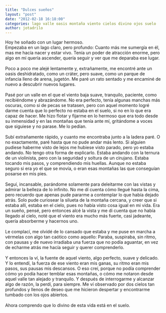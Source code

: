 ```yaml
---
title: "Dulces sueños"
layout: "post"
date: "2012-02-18 16:18:00"
categories: lago valle oasis montaña viento cielos divino ojos suelo
author: jotadrilo
---
```


<div class="css-full-post-content js-full-post-content">
Hoy he soñado con un lugar hermoso.<br />Empezaba en un lago claro, pero profundo: Cuanto más me sumergía en él, mas me hacía nacer y estar vivo. Tenía un poder de atracción enorme, pero algo en mí quería ascender, quería seguir y ver que me deparaba ese lugar.<br /><br />Poco a poco me alejé lentamente y, extrañamente, me encontré ante un oasis deshidratado, como un cráter, pero suave, como un parque de infancia lleno de arena, jugetón. Me paré un rato sentado y me encaminé de nuevo a descubrir nuevos lugares.<br /><br />Pasé por un valle en el que el viento baja suave, tranquilo, paciente, como recibiéndome y abrazándome. No era perfecto, tenía algunas manchas más oscuras, como si de pecas se tratasen, pero con aquel momento logré darme cuenta que lo perfecto no estaba en el suelo, si no en lo que era capaz de hacer. Me hizo flotar y fijarme en lo hermoso que era todo desde su inmensidad y en las montañas que tenía ante mí, gritándome a voces que siguiese y no parase. Me lo pedían.<br /><br />Subí extrañamente rápido, y cuanto me encontraba junto a la ladera paré. O no exactamente, paré hasta que no pude andar más lento. Si alguien pudiese haberme visto de lejos me hubiese visto parado, pero yo estaba andando. No tengo otra forma de explicarlo. Estaba andando con la ternura de un violinista, pero con la seguridad y soltura de un cirujano. Estaba tocando mis pasos, y comprendiendo mis huellas. Aunque no estaba seguro si era yo el que se movía, o eran esas montañas las que conseguían posarse en mis pies.<br /><br />Seguí, incansable, parándome solamente para deleitarme con las vistas y admirar la belleza de lo infinito. No me dí cuenta cómo llegué hasta la cima, pero recuerdo que apenas pude pararme a contemplar lo que había dejado atrás. Solo pude curiosear la silueta de la montaña cercana, y creer que si estaba allí, estaba en el cielo, pues no había visto cosa igual en mi vida. Era un sueño, pensé, pero entonces alcé la vista y me di cuenta que no había llegado al cielo, noté que el viento era mucho más fuerte, casi jadeante, quería absorberme y hacernos uno.<br /><br />Le complací, me olvidé de lo cansado que estaba y me puse en marcha a vérmelas con algo tan caótico como aquello: Paraba, suspiraba, sin ritmo, con pausas y de nuevo irradiaba una fuerza que no podía aguantar, en vez de echarme atrás me hacía seguir y querer comprenderlo.<br /><br />Y entonces la ví, la fuente de aquel viento, algo perfecto, suave y delicado. Y lo entendí, la fuerza de ese viento eran mis ganas, su ritmo eran mis pasos, sus pausas mis descansos. O eso creí, porque no podía comprender cómo yo podía hacer temblar esas montañas, o cómo me notaron desde aquel valle tan alejado y tranquilo. Y después de interrogarme y alcanzar algo de razón, la perdí, para siempre. Me ví observado por dos cielos tan profundos y llenos de deseo que me hicieron despertar y encontrarme tumbado con los ojos abiertos. <br /><br />Ahora comprendo que lo divino de esta vida está en el suelo.
</div>
